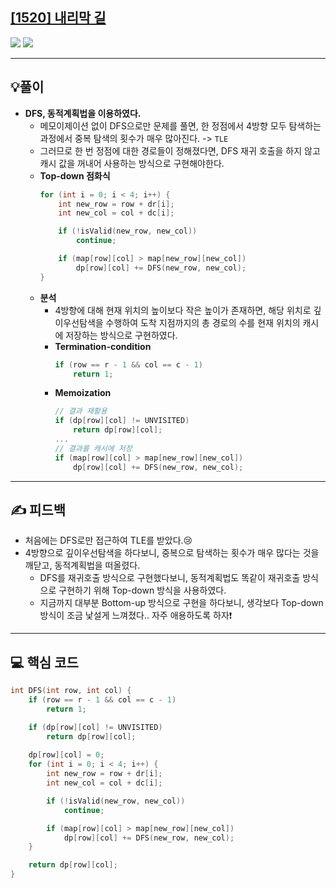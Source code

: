 ## [[1520] 내리막 길](https://www.acmicpc.net/problem/1520)

![](imgs/1.PNG)
![](imgs/2.PNG)
___
## 💡풀이
- <b>DFS, 동적계획법을 이용하였다.</b>
	- 메모이제이션 없이 DFS으로만 문제를 풀면, 한 정점에서 4방향 모두 탐색하는 과정에서 중복 탐색의 횟수가 매우 많아진다. -> `TLE`
	- 그러므로 한 번 정점에 대한 경로들이 정해졌다면, DFS 재귀 호출을 하지 않고 캐시 값을 꺼내어 사용하는 방식으로 구현해야한다.
	- <b>Top-down 점화식</b>
		```c++
		for (int i = 0; i < 4; i++) {
			int new_row = row + dr[i];
			int new_col = col + dc[i];

			if (!isValid(new_row, new_col))
				continue;

			if (map[row][col] > map[new_row][new_col])
				dp[row][col] += DFS(new_row, new_col);
		}		
		``` 
	- <b>분석</b>
		- 4방향에 대해 현재 위치의 높이보다 작은 높이가 존재하면, 해당 위치로 깊이우선탐색을 수행하여 도착 지점까지의 총 경로의 수를 현재 위치의 캐시에 저장하는 방식으로 구현하였다.
		- <b>Termination-condition</b>
			```c++
			if (row == r - 1 && col == c - 1)
				return 1;
			```
		- <b>Memoization</b>
			```c++
			// 결과 재활용
			if (dp[row][col] != UNVISITED)
				return dp[row][col];
			...
			// 결과를 캐시에 저장
			if (map[row][col] > map[new_row][new_col])
				dp[row][col] += DFS(new_row, new_col);			
			```
___
## ✍ 피드백
- 처음에는 DFS로만 접근하여 TLE를 받았다.😢
- 4방향으로 깊이우선탐색을 하다보니, 중복으로 탐색하는 횟수가 매우 많다는 것을 깨닫고, 동적계획법을 떠올렸다.
	- DFS를 재귀호출 방식으로 구현했다보니, 동적계획법도 똑같이 재귀호출 방식으로 구현하기 위해 Top-down 방식을 사용하였다.
	- 지금까지 대부분 Bottom-up 방식으로 구현을 하다보니, 생각보다 Top-down 방식이 조금 낯설게 느껴졌다.. 자주 애용하도록 하자❗
___
## 💻 핵심 코드
```c++
int DFS(int row, int col) {
	if (row == r - 1 && col == c - 1)
		return 1;

	if (dp[row][col] != UNVISITED)
		return dp[row][col];
	
	dp[row][col] = 0;
	for (int i = 0; i < 4; i++) {
		int new_row = row + dr[i];
		int new_col = col + dc[i];

		if (!isValid(new_row, new_col))
			continue;

		if (map[row][col] > map[new_row][new_col])
			dp[row][col] += DFS(new_row, new_col);
	}

	return dp[row][col];
}
```